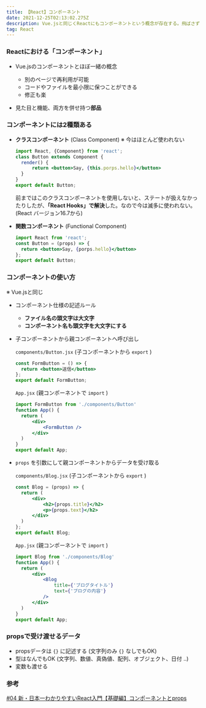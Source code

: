 ```yaml
---
title: 【React】コンポーネント
date: 2021-12-25T02:13:02.275Z
description: Vue.jsと同じくReactにもコンポーネントという概念が存在する。飛ばさず、もう一度基礎から学び直す。
tag: React
---
```

### Reactにおける「コンポーネント」

* Vue.jsのコンポーネントとほぼ一緒の概念

  * 別のページで再利用が可能
  * コードやファイルを最小限に保つことができる
  * 修正も楽
* 見た目と機能、両方を併せ持つ**部品**



### コンポーネントには2種類ある

* **クラスコンポーネント** (Class Component) ※ 今はほとんど使われない

  ```jsx
  import React, {Component} from 'react';
  class Button extends Component {
  	render() {
  		return <button>Say, {this.porps.hello}</button>
  	}
  }
  export default Button;
  ```

    前まではこのクラスコンポーネントを使用しないと、ステートが扱えなかったりしたが、**「React Hooks」で解決**した。なので今は滅多に使われない。(React バージョン16.7から)
    
* **関数コンポーネント** (Functional Component)

  ```jsx
  import React from 'react';
  const Button = (props) => {
  	return <button>Say, {porps.hello}</button> 
  };
  export default Button;
  ```

### コンポーネントの使い方

※ Vue.jsと同じ

* コンポーネント仕様の記述ルール

  * **ファイル名の頭文字は大文字**
  * **コンポーネント名も頭文字を大文字にする**
* 子コンポーネントから親コンポーネントへ呼び出し

    `components/Button.jsx` (子コンポーネントから `export` )

  ```jsx
  const FormButton = () => {
  	return <button>送信</button>
  };
  export default FormButton;
  ```

    `App.jsx` (親コンポーネントで `import` )

  ```jsx
  import FormButton from './components/Button'
  function App() {
  	return (
  		<div>
  			<FormButton />
  		</div>
  	)
  }
  export default App;
  ```
* `props` を引数にして親コンポーネントからデータを受け取る

    `components/Blog.jsx` (子コンポーネントから `export` )

  ```jsx
  const Blog = (props) => {
  	return (
  		<div>
  			<h2>{props.title}</h2>
  			<p>{props.text}</h2>
  		</div>
  	)
  };
  export default Blog;
  ```

    `App.jsx` (親コンポーネントで `import` )

  ```jsx
  import Blog from './components/Blog'
  function App() {
  	return (
  		<div>
  			<Blog
  				title={'ブログタイトル'}
  				text={'ブログの内容'}
  			/>
  		</div>
  	)
  }
  export default App;
  ```

### propsで受け渡せるデータ

* propsデータは `{}` に記述する (文字列のみ `{}` なしでもOK)
* 型はなんでもOK (文字列、数値、真偽値、配列、オブジェクト、日付 ..)
* 変数も渡せる

### 参考

[\#04 新・日本一わかりやすいReact入門【基礎編】コンポーネントとprops](https://www.youtube.com/watch?v=Q-df0QgZuhE&list=PLX8Rsrpnn3IWPoM7-1YPDksRRkamRY25k&index=4)